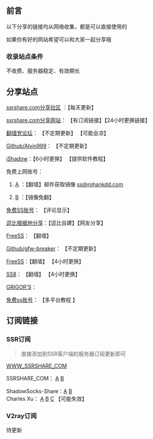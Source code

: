 ## 前言

以下分享的链接均从网络收集，都是可以直接使用的

如果你有好的网站希望可以和大家一起分享哦

### 收录站点条件

不收费、服务器稳定、有效期长



## 分享站点

[ssrshare.com分享社区](https://www.ssrshare.com/forums/ssr-socks-v2ray.2/) ：【每天更新】

[ssrshare.com分享网站](https://www.ssrtool.com/tool/free_ssr)： 【有订阅链接】【24小时更换链接】

[翻墙党论坛](https://fanqiangdang.com/)： 【不定期更新】 【可能会凉】

[Github/Alvin999](https://github.com/Alvin9999/ssr-accounts)：  【不定期更新】

[iShadow](https://us.ishadowx.net/)：【6小时更换】  【提供软件教程】

免费上网账号：	

1. [A](https://free-ss.site/)  ：【翻墙】邮件获取镜像 ss@rohankdd.com 

2. [B](https://free-ss.tk/)  ：【镜像免翻】

[免费SS账号](https://ssr.tips/46.html#respond)： 【评论显示】

[逗比根据地分享](https://doub.io/sszhfx/)：【逗比自建】【网友分享】

[FreeSS](https://ss.freess.org/)： 【翻墙】

[Github/gfw-breaker](https://github.com/gfw-breaker/ssr-accounts)： 【不定期更新】

[FreeSS](https://io.freess.today/)：【翻墙】 【4小时更换】

[SS8](https://get.ss8.fun/)： 【翻墙】 【4小时更换】

[GRIGOR'S](https://gdmi.weebly.com/3118523398online.html)：

[免费ss账号](https://free.yitianjianss.com/)： 【多平台教程 】



## 订阅链接

### SSR订阅

> 直接添加到SSR客户端的服务器订阅更新即可

[WWW_SSRSHARE_COM](https://raw.githubusercontent.com/ImLaoD/sub/master/ssrshare.com)

SSRSHARE_COM： [A](https://ssrshare.xyz/freessr) [B](https://yzzz.ml/freessr)

ShadowSocks-Share：[A](https://share-shadowsocksr.herokuapp.com/subscribe?valid=1)  [B](https://shadowsocks-share.herokuapp.com/subscribe?valid=1)​	 
Charles Xu：	[A](https://ourssr.herokuapp.com/subscribe) [B](https://eyyy.herokuapp.com/subscribe) [C](https://shadowsocksshare.herokuapp.com/subscribe)	 【可能失效】



### V2ray订阅

待更新

